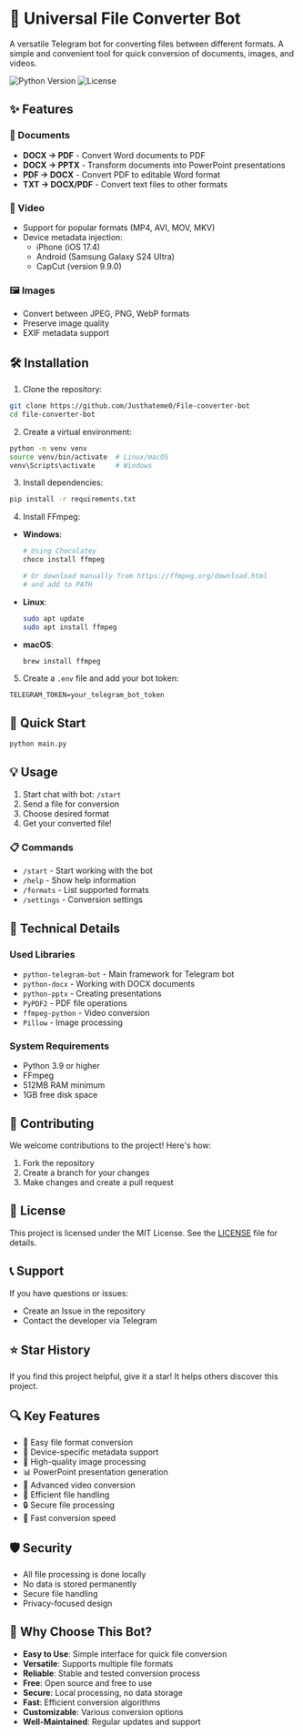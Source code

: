 # 🚀 Universal File Converter Bot

A versatile Telegram bot for converting files between different formats. A simple and convenient tool for quick conversion of documents, images, and videos.

![Python Version](https://img.shields.io/badge/Python-3.9+-blue.svg)
![License](https://img.shields.io/badge/license-MIT-green.svg)

## ✨ Features

### 📄 Documents
- **DOCX → PDF** - Convert Word documents to PDF
- **DOCX → PPTX** - Transform documents into PowerPoint presentations
- **PDF → DOCX** - Convert PDF to editable Word format
- **TXT → DOCX/PDF** - Convert text files to other formats

### 🎥 Video
- Support for popular formats (MP4, AVI, MOV, MKV)
- Device metadata injection:
  - iPhone (iOS 17.4)
  - Android (Samsung Galaxy S24 Ultra)
  - CapCut (version 9.9.0)

### 🖼 Images
- Convert between JPEG, PNG, WebP formats
- Preserve image quality
- EXIF metadata support

## 🛠 Installation

1. Clone the repository:
```bash
git clone https://github.com/Justhateme0/File-converter-bot
cd file-converter-bot
```

2. Create a virtual environment:
```bash
python -m venv venv
source venv/bin/activate  # Linux/macOS
venv\Scripts\activate     # Windows
```

3. Install dependencies:
```bash
pip install -r requirements.txt
```

4. Install FFmpeg:
- **Windows**: 
  ```bash
  # Using Chocolatey
  choco install ffmpeg
  
  # Or download manually from https://ffmpeg.org/download.html
  # and add to PATH
  ```
- **Linux**:
  ```bash
  sudo apt update
  sudo apt install ffmpeg
  ```
- **macOS**:
  ```bash
  brew install ffmpeg
  ```

5. Create a `.env` file and add your bot token:
```env
TELEGRAM_TOKEN=your_telegram_bot_token
```

## 🚀 Quick Start

```bash
python main.py
```

## 💡 Usage

1. Start chat with bot: `/start`
2. Send a file for conversion
3. Choose desired format
4. Get your converted file!

### 📋 Commands
- `/start` - Start working with the bot
- `/help` - Show help information
- `/formats` - List supported formats
- `/settings` - Conversion settings

## 🔧 Technical Details

### Used Libraries
- `python-telegram-bot` - Main framework for Telegram bot
- `python-docx` - Working with DOCX documents
- `python-pptx` - Creating presentations
- `PyPDF2` - PDF file operations
- `ffmpeg-python` - Video conversion
- `Pillow` - Image processing

### System Requirements
- Python 3.9 or higher
- FFmpeg
- 512MB RAM minimum
- 1GB free disk space

## 🤝 Contributing

We welcome contributions to the project! Here's how:

1. Fork the repository
2. Create a branch for your changes
3. Make changes and create a pull request

## 📝 License

This project is licensed under the MIT License. See the [LICENSE](LICENSE) file for details.

## 📞 Support

If you have questions or issues:
- Create an Issue in the repository
- Contact the developer via Telegram

## ⭐ Star History

If you find this project helpful, give it a star! It helps others discover this project.

## 🔍 Key Features

- 🔄 Easy file format conversion
- 📱 Device-specific metadata support
- 🎨 High-quality image processing
- 📊 PowerPoint presentation generation
- 🎥 Advanced video conversion
- 💾 Efficient file handling
- 🔒 Secure file processing
- 🚀 Fast conversion speed

## 🛡 Security

- All file processing is done locally
- No data is stored permanently
- Secure file handling
- Privacy-focused design

## 🌟 Why Choose This Bot?

- **Easy to Use**: Simple interface for quick file conversion
- **Versatile**: Supports multiple file formats
- **Reliable**: Stable and tested conversion process
- **Free**: Open source and free to use
- **Secure**: Local processing, no data storage
- **Fast**: Efficient conversion algorithms
- **Customizable**: Various conversion options
- **Well-Maintained**: Regular updates and support 
